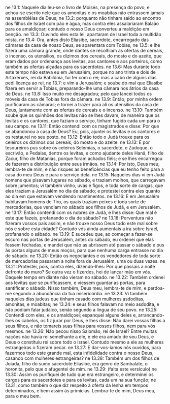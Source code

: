ne 13.1: Naquele dia leu-se o livro de Moisés, na presença do povo, e achou-se escrito nele que os amonitas e os moabitas não entrassem jamais na assembléias de Deus;
ne 13.2: porquanto não tinham saído ao encontro dos filhos de Israel com pão e água, mas contra eles assalariaram Balaão para os amaldiçoar; contudo o nosso Deus converteu a maldição em benção.
ne 13.3: Ouvindo eles esta lei, apartaram de Israel toda a multidão mista.
ne 13.4: Ora, antes disto Eliasibe, sacerdote, encarregado das câmaras da casa de nosso Deus, se aparentara com Tobias,
ne 13.5: e lhe fizera uma câmara grande, onde dantes se recolhiam as ofertas de cereais, o incenso, os utensílios, os dízimos dos cereais, do mosto e do azeite, que eram dados por ordenança aos levitas, aos cantores e aos porteiros, como também as ofertas alçadas para os sacerdotes.
ne 13.6: Mas durante todo este tempo não estava eu em Jerusalém, porque no ano trinta e dois de Artaxerxes, rei da Babilônia, fui ter com o rei; mas a cabo de alguns dias pedi licença ao rei,
ne 13.7: e vim a Jerusalém; e soube do mal que Eliasibe fizera em servir a Tobias, preparando-lhe uma câmara nos átrios da casa de Deus.
ne 13.8: Isso muito me desagradou; pelo que lancei todos os móveis da casa de Tobias fora da câmara.
ne 13.9: Então, por minha ordem purificaram as câmaras; e tornei a trazer para ali os utensílios da casa de Deus, juntamente com as ofertas de cereais e o incenso.
ne 13.10: Também soube que os quinhões dos levitas não se lhes davam, de maneira que os levitas e os cantores, que faziam o serviço, tinham fugido cada um para o seu campo.
ne 13.11: Então contendi com os magistrados e disse: Por que se abandonou a casa de Deus? Eu, pois, ajuntei os levitas e os cantores e os restaurei no seu posto.
ne 13.12: Então todo o Judá trouxe para os celeiros os dízimos dos cereais, do mosto e do azeite.
ne 13.13: E por tesoureiros pus sobre os celeiros Selemias, o sacerdote, e Zadoque, o escrivão, e Pedaías, dentre os levitas, e como ajudante deles Hanã, filho de Zacur, filho de Matanias, porque foram achados fiéis; e se lhes encarregou de fazerem a distribuição entre seus irmãos.
ne 13.14: Por isto, Deus meu, lembra-te de mim, e não risques as beneficências que eu tenho feito para a casa do meu Deus e para o serviço dela.
ne 13.15: Naqueles dias vi em Judá homens que pisavam lugares no sábado, e traziam molhos, que carregavam sobre jumentos; vi também vinho, uvas e figos, e toda sorte de cargas, que eles traziam a Jerusalém no dia de sábado; e protestei contra eles quanto ao dia em que estavam vendendo mantimentos.
ne 13.16: E em Jerusalém habitavam homens de Tiro, os quais traziam peixes e toda sorte de mercadorias, que vendiam no sábado aos filhos de Judá, e em Jerusalém.
ne 13.17: Então contendi com os nobres de Judá, e lhes disse: Que mal é este que fazeis, profanando o dia de sábado?
ne 13.18: Porventura não fizeram vossos pais assim, e não trouxe nosso Deus todo este mal sobre nós e sobre esta cidade? Contudo vós ainda aumentais a ira sobre Israel, profanando o sábado.
ne 13.19: E sucedeu que, ao começar a fazer-se escuro nas portas de Jerusalém, antes do sábado, eu ordenei que elas fossem fechadas, e mandei que não as abrissem até passar o sábado e pus às portas alguns de meus moços, para que nenhuma carga entrasse no dia de sábado.
ne 13.20: Então os negociantes e os vendedores de toda sorte de mercadorias passaram a noite fora de Jerusalém, uma ou duas vezes.
ne 13.21: Protestei, pois, contra eles, dizendo-lhes: Por que passais a noite defronte do muro? Se outra vez o fizerdes, hei de lançar mão em vós. Daquele tempo em diante não vieram no sábado.
ne 13.22: Também ordenei aos levitas que se purificassem, e viessem guardar as portas, para santificar o sábado. Nisso também, Deus meu, lembra-te de mim, e perdoa-me segundo a abundância da tua misericórdia.
ne 13.23: Vi também naqueles dias judeus que tinham casado com mulheres asdoditas, amonitas, e moabitas;
ne 13.24: e seus filhos falavam no meio asdodita, e não podiam falar judaico, senão segundo a língua de seu povo.
ne 13.25: Contendi com eles, e os amaldiçoei; espanquei alguns deles e, arrancando-lhes os cabelos, os fiz jurar por Deus, e lhes disse: Não darei vossas filhas a seus filhos, e não tomareis suas filhas para vossos filhos, nem para vós mesmos.
ne 13.26: Não pecou nisso Salomão, rei de Israel? Entre muitas nações não havia rei semelhante a ele, e ele era amado de seu Deus, e Deus o constituiu rei sobre todo o Israel. Contudo mesmo a ele as mulheres estrangeiras o fizeram pecar.
ne 13.27: E dar-vos-íamos nós ouvidos, para fazermos todo este grande mal, esta infidelidade contra o nosso Deus, casando com mulheres estrangeiras?
ne 13.28: Também um dos filhos de Joiada, filho do sumo sacerdote Eliasibe, era genro de Sambalate, o horonita, pelo que o afugentei de mim.
ne 13.29: (falta este versículo)
ne 13.30: Assim os purifiquei de tudo que era estrangeiro, e determinei os cargos para os sacerdotes e para os levitas, cada um na sua função;
ne 13.31: como também o que diz respeito à oferta da lenha em tempos determinados, e bem assim às primícias. Lembra-te de mim, Deus meu, para o meu bem.
